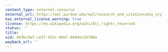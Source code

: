 ```yaml
---
content_type: external-resource
external_url: https://owl.purdue.edu/owl/research_and_citation/mla_style/mla_formatting_and_style_guide/mla_works_cited_page_basic_format.html
has_external_license_warning: true
license: https://en.wikipedia.org/wiki/All_rights_reserved
status: ''
title: .
uid: 4b3bc9af-ce37-423c-89e7-049dec26700a
wayback_url: ''
---
```

